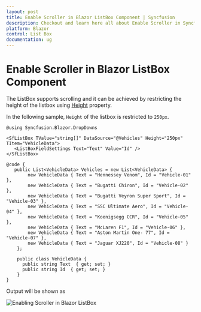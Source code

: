 ```yaml
---
layout: post
title: Enable Scroller in Blazor ListBox Component | Syncfusion
description: Checkout and learn here all about Enable Scroller in Syncfusion Blazor ListBox component and much more.
platform: Blazor
control: List Box
documentation: ug
---
```


# Enable Scroller in Blazor ListBox Component

The ListBox supports scrolling and it can be achieved by restricting the height of the listbox using [Height](https://help.syncfusion.com/cr/blazor/Syncfusion.Blazor.DropDowns.SfListBox-2.html#Syncfusion_Blazor_DropDowns_SfListBox_2_Height) property.

In the following sample, `Height` of the listbox is restricted to `250px`.

```cshtml
@using Syncfusion.Blazor.DropDowns

<SfListBox TValue="string[]" DataSource="@Vehicles" Height="250px" TItem="VehicleData">
   <ListBoxFieldSettings Text="Text" Value="Id" />
</SfListBox>

@code {
   public List<VehicleData> Vehicles = new List<VehicleData> {
        new VehicleData { Text = "Hennessey Venom", Id = "Vehicle-01" },
        new VehicleData { Text = "Bugatti Chiron", Id = "Vehicle-02" },
        new VehicleData { Text = "Bugatti Veyron Super Sport", Id = "Vehicle-03" },
        new VehicleData { Text = "SSC Ultimate Aero", Id = "Vehicle-04" },
        new VehicleData { Text = "Koenigsegg CCR", Id = "Vehicle-05" },
        new VehicleData { Text = "McLaren F1", Id = "Vehicle-06" },
        new VehicleData { Text = "Aston Martin One- 77", Id = "Vehicle-07" },
        new VehicleData { Text = "Jaguar XJ220", Id = "Vehicle-08" }
    };

    public class VehicleData {
      public string Text  { get; set; }
      public string Id  { get; set; }
    }
}

```

Output will be shown as

![Enabling Scroller in Blazor ListBox](./../images/blazor-listbox-enable-scroller.png)